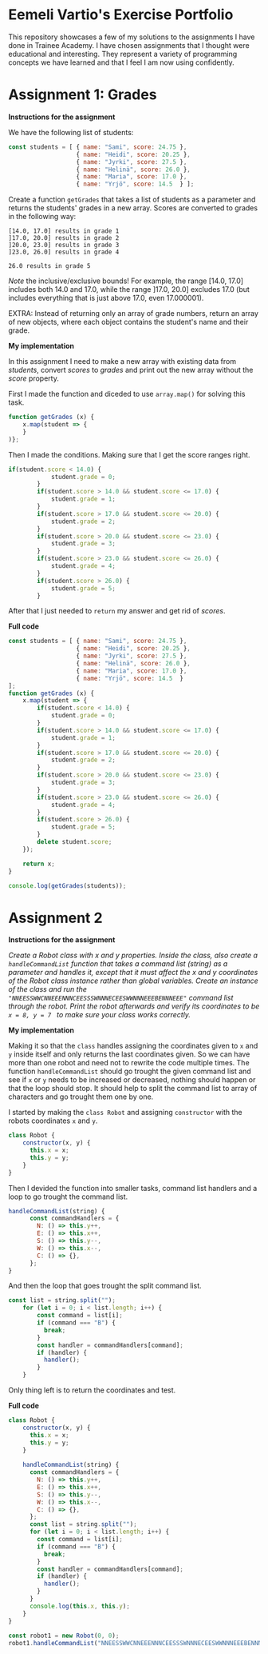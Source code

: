# Eemeli Vartio's Exercise Portfolio
This repository showcases a few of my solutions to the assignments I have done in Trainee Academy. I have chosen assignments that I thought were educational and interesting. They represent a variety of programming concepts we have learned and that I feel I am now using confidently.
# Assignment 1: Grades

**Instructions for the assignment**

We have the following list of students:
```js
const students = [ { name: "Sami", score: 24.75 },
                   { name: "Heidi", score: 20.25 },
                   { name: "Jyrki", score: 27.5 },
                   { name: "Helinä", score: 26.0 },
                   { name: "Maria", score: 17.0 },
                   { name: "Yrjö", score: 14.5  } ];
```
Create a function ```getGrades``` that takes a list of students as a parameter and returns the students' grades in a new array.
Scores are converted to grades in the following way:

```< 14.0 results in grade 0
[14.0, 17.0] results in grade 1
]17.0, 20.0] results in grade 2
]20.0, 23.0] results in grade 3
]23.0, 26.0] results in grade 4

26.0 results in grade 5
```


*Note* the inclusive/exclusive bounds! For example, the range [14.0, 17.0] includes both 14.0 and 17.0, while the range ]17.0, 20.0] excludes 17.0 (but includes everything that is just above 17.0, even 17.000001).

EXTRA: Instead of returning only an array of grade numbers, return an array of new objects, where each object contains the student's name and their grade.

**My implementation**

In this assignment I need to make a new array with existing data from *students*, convert *scores* to *grades* and print out the new array without the *score* property.

First I made the function and diceded to use ```array.map()``` for solving this task. 
```js
function getGrades (x) {
    x.map(student => {
    }
)}; 
```

Then I made the conditions. Making sure that I get the score ranges right.
```js
if(student.score < 14.0) {
            student.grade = 0;
        }
        if(student.score > 14.0 && student.score <= 17.0) {
            student.grade = 1;
        }
        if(student.score > 17.0 && student.score <= 20.0) {
            student.grade = 2;
        }
        if(student.score > 20.0 && student.score <= 23.0) {
            student.grade = 3;
        }
        if(student.score > 23.0 && student.score <= 26.0) {
            student.grade = 4;
        }
        if(student.score > 26.0) {
            student.grade = 5;
        }
```

After that I just needed to ```return``` my answer and get rid of *scores*.

**Full code**
```js
const students = [ { name: "Sami", score: 24.75 },
                   { name: "Heidi", score: 20.25 },
                   { name: "Jyrki", score: 27.5 },
                   { name: "Helinä", score: 26.0 },
                   { name: "Maria", score: 17.0 },
                   { name: "Yrjö", score: 14.5  } 
];
function getGrades (x) {
    x.map(student => {
        if(student.score < 14.0) {
            student.grade = 0;
        }
        if(student.score > 14.0 && student.score <= 17.0) {
            student.grade = 1;
        }
        if(student.score > 17.0 && student.score <= 20.0) {
            student.grade = 2;
        }
        if(student.score > 20.0 && student.score <= 23.0) {
            student.grade = 3;
        }
        if(student.score > 23.0 && student.score <= 26.0) {
            student.grade = 4;
        }
        if(student.score > 26.0) {
            student.grade = 5;
        }
        delete student.score;
    });

    return x;
}

console.log(getGrades(students));
```

# Assignment 2
**Instructions for the assignment**

*Create a Robot class with x and y properties. Inside the class, also create a ```handleCommandList``` function that takes a command list (string) as a parameter and handles it, except that it must affect the x and y coordinates of the Robot class instance rather than global variables.
Create an instance of the class and run the ```"NNEESSWWCNNEEENNNCEESSSWNNNECEESWWNNNEEEBENNNEEE"``` command list through the robot. Print the robot afterwards and verify its coordinates to be ```x = 8, y = 7 ``` to make sure your class works correctly.*

**My implementation**

Making it so that the ```class``` handles assigning the coordinates given to ```x``` and ```y``` inside itself and only returns the last coordinates given. So we can have more than one robot and need not to rewrite the code multiple times. The function ```handleCommandList``` should go trought the given command list and see if ```x``` or ```y``` needs to be increased or decreased, nothing should happen or that the loop should stop. It should help to split the command list to array of characters and go trought them one by one.  

I started by making the ```class Robot``` and assigning ```constructor``` with the robots coordinates ```x``` and ```y```.

```js
class Robot {
    constructor(x, y) {
      this.x = x;
      this.y = y;
    }
}    
```

Then I devided the function into smaller tasks, command list handlers and a loop to go trought the command list. 

```js
handleCommandList(string) {
      const commandHandlers = {
        N: () => this.y++,
        E: () => this.x++,
        S: () => this.y--,
        W: () => this.x--,
        C: () => {},
      };
}
```

And then the loop that goes trought the split command list.

```js
const list = string.split("");
    for (let i = 0; i < list.length; i++) {
        const command = list[i];
        if (command === "B") {
          break;
        }
        const handler = commandHandlers[command];
        if (handler) {
          handler();
        }
    }
```

Only thing left is to return the coordinates and test.

**Full code**

```js
class Robot {
    constructor(x, y) {
      this.x = x;
      this.y = y;
    }
    
    handleCommandList(string) {
      const commandHandlers = {
        N: () => this.y++,
        E: () => this.x++,
        S: () => this.y--,
        W: () => this.x--,
        C: () => {},
      };
      const list = string.split("");
      for (let i = 0; i < list.length; i++) {
        const command = list[i];
        if (command === "B") {
          break;
        }
        const handler = commandHandlers[command];
        if (handler) {
          handler();
        }
      }
      console.log(this.x, this.y);
    }
}
  
const robot1 = new Robot(0, 0);
robot1.handleCommandList("NNEESSWWCNNEEENNNCEESSSWNNNECEESWWNNNEEEBENNNEEE");
```